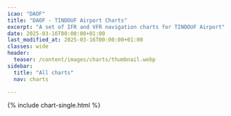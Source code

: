 ```yaml
---
icao: "DAOF" 
title: "DAOF - TINDOUF Airport Charts"
excerpt: "A set of IFR and VFR navigation charts for TINDOUF Airport"
date: 2025-03-16T00:00:00+01:00
last_modified_at: 2025-03-16T00:00:00+01:00
classes: wide
header:
  teaser: /content/images/charts/thumbnail.webp
sidebar:
  title: "All charts"
  nav: charts

---
```


{% include chart-single.html %}